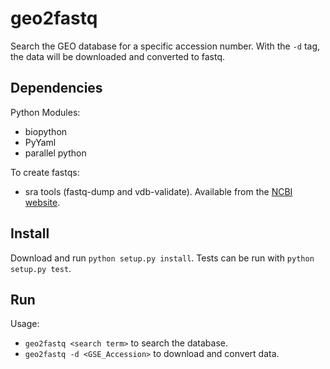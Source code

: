 geo2fastq
=========

Search the GEO database for a specific accession number. With the `-d` tag, the data will be downloaded and converted to fastq.


## Dependencies

Python Modules:

* biopython
* PyYaml
* parallel python

To create fastqs:

* sra tools (fastq-dump and vdb-validate). Available from the [NCBI website](http://www.ncbi.nlm.nih.gov/Traces/sra/?view=software).


## Install

Download and run `python setup.py install`. Tests can be run with `python setup.py test`.


## Run

Usage: 

* `geo2fastq <search term>` to search the database.
* `geo2fastq -d <GSE_Accession>` to download and convert data.

